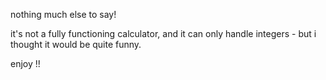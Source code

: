 nothing much else to say! 

it's not a fully functioning calculator, and it can only handle integers - but i thought it would be quite funny.

enjoy !!
